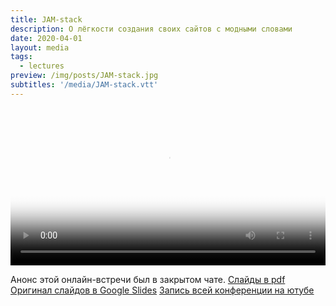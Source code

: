 ```yaml
---
title: JAM-stack
description: О лёгкости создания своих сайтов с модными словами
date: 2020-04-01
layout: media
tags:
  - lectures
preview: /img/posts/JAM-stack.jpg
subtitles: '/media/JAM-stack.vtt'
---
```


<video width="100%" controls poster="/img/posts/JAM-stack.jpg">
  <source class="u-video" preload="auto" src="/media/JAM-stack.mp4" type="video/mp4">
  <track id="chaptersTrack01" class="chaptersTrack" src="/media/JAM-stack.vtt" kind="chapters" srclang="ru" default>
  <a href="/media/JAM-stack.mp4" download>Скачать видео-запись доклада</a>
</video>

Анонс этой онлайн-встречи был в закрытом чате.
[Слайды в pdf](/media/JAM-stack.pdf)
[Оригинал слайдов в Google Slides](https://docs.google.com/presentation/d/1TAoTk-N9Is3CHHIaqyMGrNuk9kvq9CjQwBEfcmUxcY0/edit?usp=sharing)
[Запись всей конференции на ютубе](https://youtu.be/lSm_j8bkG_E?t=4304)
